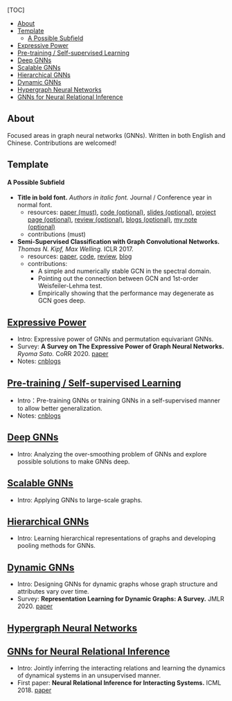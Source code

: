 [TOC]
- [About](#about)
- [Template](#template)
    - [A Possible Subfield](#a-possible-subfield)
- [Expressive Power](#expressive-power)
- [Pre-training / Self-supervised Learning](#pre-training--self-supervised-learning)
- [Deep GNNs](#deep-gnns)
- [Scalable GNNs](#scalable-gnns)
- [Hierarchical GNNs](#hierarchical-gnns)
- [Dynamic GNNs](#dynamic-gnns)
- [Hypergraph Neural Networks](#hypergraph-neural-networks)
- [GNNs for Neural Relational Inference](#gnns-for-neural-relational-inference)
## About

Focused areas in graph neural networks (GNNs). Written in both English and Chinese. Contributions are welcomed!

## Template

#### A Possible Subfield

- **Title in bold font.** *Authors in italic font.* Journal / Conference year in normal font.
  - resources: [paper (must)](README.md), [code (optional)](README.md), [slides (optional)](README.md), [project page (optional)](README.md), [review (optional)](README.md), [blogs (optional)](README.md), [m](README.md)[y](README.md)[ note (optional)](README.md)
  - contributions (must)
- **Semi-Supervised Classification with Graph Convolutional Networks.** *Thomas N. Kipf, Max Welling.* ICLR 2017.
  - resources: [paper](https://openreview.net/pdf?id=SJU4ayYgl), [code](https://github.com/tkipf/gcn), [review](https://openreview.net/pdf?id=SJU4ayYgl), [blog](http://tkipf.github.io/graph-convolutional-networks/)
  - contributions:
    - A simple and numerically stable GCN in the spectral domain.
    - Pointing out the connection between GCN and 1st-order Weisfeiler-Lehma test.
    - Empirically showing that the performance may degenerate as GCN goes deep.

## [Expressive Power](subfields/Expressive%20Power.md)
- Intro: Expressive power of GNNs and permutation equivariant GNNs.
- Survey: **A Survey on The Expressive Power of Graph Neural Networks.** *Ryoma Sato.* CoRR 2020. [paper](https://arxiv.org/pdf/2003.04078v4)
- Notes: [cnblogs](https://www.cnblogs.com/hilbert9221/p/14443747.html)

## [Pre-training / Self-supervised Learning](subfields/Pre-training+Self-supervised%20Learning.md)
- Intro：Pre-training GNNs or training GNNs in a self-supervised manner to allow better generalization.
- Notes: [cnblogs](https://www.cnblogs.com/hilbert9221/p/14375512.html)
## [Deep GNNs](subfields/Deep%20GNNs.md)
- Intro: Analyzing the over-smoothing problem of GNNs and explore possible solutions to make GNNs deep.

## [Scalable GNNs](subfields/Scalable%20GNNs.md)
- Intro: Applying GNNs to large-scale graphs.

## [Hierarchical GNNs](subfields/Hierarchical%20GNNs.md)
- Intro: Learning hierarchical representations of graphs and developing pooling methods for GNNs.

## [Dynamic GNNs](subfields/Dynamic%20GNNs.md)
- Intro: Designing GNNs for dynamic graphs whose graph structure and attributes vary over time.
- Survey: **Representation Learning for Dynamic Graphs: A Survey.** JMLR 2020. [paper](https://jmlr.csail.mit.edu/papers/volume21/19-447/19-447.pdf)

## [Hypergraph Neural Networks](subfields/Hypergraph%20Neural%20Networks.md)

<!-- ## [GNNs for Recommendation Systems](subfields/GNNs%20for%20Recommendation%20Systems.md) -->

<!-- ## [GNNs for Traffic Flow Forecasting](subfields/GNNs%20for%20Traffic%20Flow%20Forecasting.md) -->

## [GNNs for Neural Relational Inference](subfields/GNNs%20for%20Neural%20Relational%20Inference.md)
- Intro: Jointly inferring the interacting relations and learning the dynamics of dynamical systems in an unsupervised manner.
- First paper: **Neural Relational Inference for Interacting Systems.** ICML 2018. [paper](http://proceedings.mlr.press/v80/kipf18a/kipf18a.pdf)

<!-- ## [Miscellaneous](subfields/Miscellaneous.md) -->

